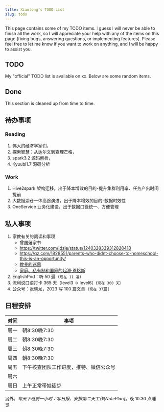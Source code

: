 ```yaml
---
title: Xiaolong's TODO List
slug: todo
---
```


This page contains some of my TODO items. I guess I will never be able to finish all the work, so I will appreciate your help with any of the items on this page (fixing bugs, answering questions, or implementing features). Please feel free to let me know if you want to work on anything, and I will be happy to assist you.


## TODO

My "official" TODO list is available on xx. Below are some random items.

<!-- 1. new syntax for verbatim inline R expression: https://github.com/rstudio/rmarkdown/issues/1652
2. see if I'm able to maintain the apero theme: https://github.com/hugo-apero -->

## Done

This section is cleaned up from time to time.

## 待办事项

### Reading

1. 伟大的经济学家们，
2. 探索智慧：从达尔文到查理芒格，
3. spark3.2 源码解析，
4. Kyuubi1.7 源码分析

### Work

1. Hive2spark 架构迁移，出于降本增效的目的-提升集群利用率、任务产出时间提前
2. 大数据湖仓一体高途演进，出于降本增效的目的-数据时效性
3. OneService 业务化建设，出于数据口径统一、方便管理

## 私人事项

1. 家教有关的阅读和事项
   - 曾国藩家书
   - https://twitter.com/Idzie/status/1240328339312828418
   - https://qz.com/1828551/parents-who-didnt-choose-to-homeschool-this-is-an-opportunity/
   - [教养的迷思](https://book.douban.com/subject/26612510/)
   - [家庭、私有制和国家的起源·恩格斯](https://www.marxists.org/chinese/engels/marxist.org-chinese-engels-1884-3.htm)
2. EnglishPod：听 50 遍（`现在 11 遍`）
3. 流利说口语打卡 365 天（level3 -> level6）(`现在 300 天`)
4. 公众号：张晓龙，2023 写 100 篇文章（`现在 37`篇）

## 日程安排

| 时间 | 事项                                             |
|------|--------------------------------------------------|
| 周一 | 朝8:30晚7:30 |
| 周二 | 朝8:30晚7:30 |
| 周三 | 朝8:30晚7:30 |
| 周四 | 朝8:30晚7:30 |
| 周五 | 下午核查团队工作进度，推特、微信公众号 |
| 周六 |  |
| 周日 | 上午正常带娃徒步 |

另外，*每天下班前一小时：写日报、安排第二天工作[NotePlan]*。晚 10:30 点睡觉
